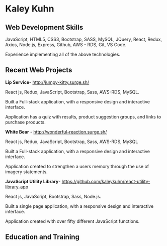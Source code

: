 # Kaley Kuhn

## Web Development Skills
JavaScript, HTML5, CSS3, Bootstrap, SASS, MySQL, JQuery, React, Redux, Axios, Node.js, Express, Github, AWS - RDS, Git, VS Code.

Experience implementing all of the above technologies.

## Recent Web Projects
**Lip Service**-​ ​http://jumpy-kitty.surge.sh/

React js, Redux, JavaScript, Bootstrap, Sass, AWS-RDS, MySQL.

Built a Full-stack application, with a responsive design and interactive interface.

Application has a quiz with results, product suggestion groups, and links to purchase products.

**White Bear** -​ ​http://wonderful-reaction.surge.sh/

React js, Redux, JavaScript, Bootstrap, Sass, AWS-RDS, MySQL

Built a Full-stack application, with a responsive design and interactive interface.

Application created to strengthen a users memory through the use of imagery statements.

**JavaScript Utility Library**-​ ​https://github.com/kaleykuhn/react-utility-library-app

React js, JavaScript, Bootstrap, Sass, Node.js.

Built a single page application, with a responsive design and interactive interface.

Application created with over fifty different JavaScript functions.

## Education and Training

